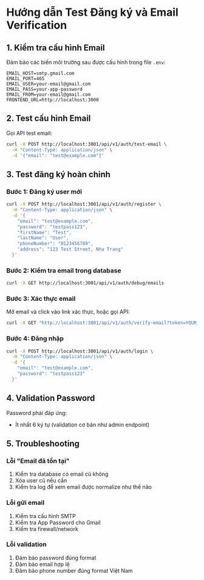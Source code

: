 # Hướng dẫn Test Đăng ký và Email Verification

## 1. Kiểm tra cấu hình Email

Đảm bảo các biến môi trường sau được cấu hình trong file `.env`:

```env
EMAIL_HOST=smtp.gmail.com
EMAIL_PORT=465
EMAIL_USER=your-email@gmail.com
EMAIL_PASS=your-app-password
EMAIL_FROM=your-email@gmail.com
FRONTEND_URL=http://localhost:3000
```

## 2. Test cấu hình Email

Gọi API test email:
```bash
curl -X POST http://localhost:3001/api/v1/auth/test-email \
  -H "Content-Type: application/json" \
  -d '{"email": "test@example.com"}'
```

## 3. Test đăng ký hoàn chỉnh

### Bước 1: Đăng ký user mới
```bash
curl -X POST http://localhost:3001/api/v1/auth/register \
  -H "Content-Type: application/json" \
  -d '{
    "email": "test@example.com",
    "password": "testpass123",
    "firstName": "Test",
    "lastName": "User",
    "phoneNumber": "0123456789",
    "address": "123 Test Street, Nha Trang"
  }'
```

### Bước 2: Kiểm tra email trong database
```bash
curl -X GET http://localhost:3001/api/v1/auth/debug/emails
```

### Bước 3: Xác thực email
Mở email và click vào link xác thực, hoặc gọi API:
```bash
curl -X GET "http://localhost:3001/api/v1/auth/verify-email?token=YOUR_TOKEN"
```

### Bước 4: Đăng nhập
```bash
curl -X POST http://localhost:3001/api/v1/auth/login \
  -H "Content-Type: application/json" \
  -d '{
    "email": "test@example.com",
    "password": "testpass123"
  }'
```

## 4. Validation Password

Password phải đáp ứng:
- Ít nhất 6 ký tự (validation cơ bản như admin endpoint)

## 5. Troubleshooting

### Lỗi "Email đã tồn tại"
1. Kiểm tra database có email cũ không
2. Xóa user cũ nếu cần
3. Kiểm tra log để xem email được normalize như thế nào

### Lỗi gửi email
1. Kiểm tra cấu hình SMTP
2. Kiểm tra App Password cho Gmail
3. Kiểm tra firewall/network

### Lỗi validation
1. Đảm bảo password đúng format
2. Đảm bảo email hợp lệ
3. Đảm bảo phone number đúng format Việt Nam 